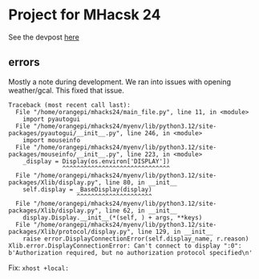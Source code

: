 # Project for MHacsk 24
See the devpost [here](https://devpost.com/software/wili-watch)

## errors
Mostly a note during development. We ran into issues with opening weather/gcal. This fixed that issue.

```
Traceback (most recent call last):
  File "/home/orangepi/mhacks24/main_file.py", line 11, in <module>
    import pyautogui
  File "/home/orangepi/mhacks24/myenv/lib/python3.12/site-packages/pyautogui/__init__.py", line 246, in <module>
    import mouseinfo
  File "/home/orangepi/mhacks24/myenv/lib/python3.12/site-packages/mouseinfo/__init__.py", line 223, in <module>
    _display = Display(os.environ['DISPLAY'])
               ^^^^^^^^^^^^^^^^^^^^^^^^^^^^^^
  File "/home/orangepi/mhacks24/myenv/lib/python3.12/site-packages/Xlib/display.py", line 80, in __init__
    self.display = _BaseDisplay(display)
                   ^^^^^^^^^^^^^^^^^^^^^
  File "/home/orangepi/mhacks24/myenv/lib/python3.12/site-packages/Xlib/display.py", line 62, in __init__
    display.Display.__init__(*(self, ) + args, **keys)
  File "/home/orangepi/mhacks24/myenv/lib/python3.12/site-packages/Xlib/protocol/display.py", line 129, in __init__
    raise error.DisplayConnectionError(self.display_name, r.reason)
Xlib.error.DisplayConnectionError: Can't connect to display ":0": b'Authorization required, but no authorization protocol specified\n'
```

Fix:
`xhost +local:`
